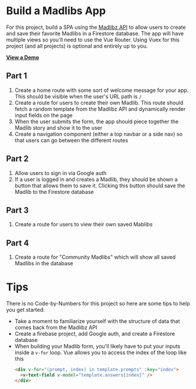 # Build a Madlibs App

For this project, build a SPA using the [Madlibz API](https://madlibz.herokuapp.com/api) to allow users to create and save their favorite Madlibs in a Firestore database. The app will have multiple views so you'll need to use the Vue Router. Using Vuex for this project (and all projects) is optional and entirely up to you.

[**View a Demo**](https://nss-vue-madlibs.web.app/)

## Part 1

1. Create a home route with some sort of welcome message for your app. This should be visible when the user's URL path is `/`
1. Create a route for users to create their own Madlib. This route should fetch a random template from the Madlibz API and dynamically render input fields on the page
1. When the user submits the form, the app should piece together the Madlib story and show it to the user
1. Create a navigation component (either a top navbar or a side nav) so that users can go between the different routes

## Part 2

1. Allow users to sign in via Google auth
1. If a user is logged in and creates a Madlib, they should be shown a button that allows them to save it. Clicking this button should save the Madlib to the Firestore database

## Part 3

1. Create a route for users to view their own saved Mablibs

## Part 4

1. Create a route for "Community Madlibs" which will show all saved Madlibs in the database

# Tips

There is no Code-by-Numbers for this project so here are some tips to help you get started:

- Take a moment to familiarize yourself with the structure of data that comes back from the Madlibz API
- Create a firebase project, add Google auth, and create a Firestore database
- When building your Madlib form, you'll likely have to put your inputs inside a `v-for` loop. Vue allows you to access the index of the loop like this
  ```html
  <div v-for="(prompt, index) in template.prompts" :key="index">
    <v-text-field v-model="template.answers[index]" />
  </div>
  ```
